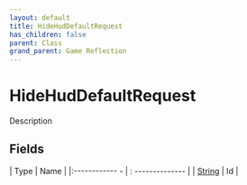 ```yaml
---
layout: default
title: HideHudDefaultRequest
has_children: false
parent: Class
grand_parent: Game Reflection
---
```

# HideHudDefaultRequest
Description 

## Fields
| Type | Name |
|:------------ - | : -------------- |
| [String](game-reflection/components/string.md) | Id |
